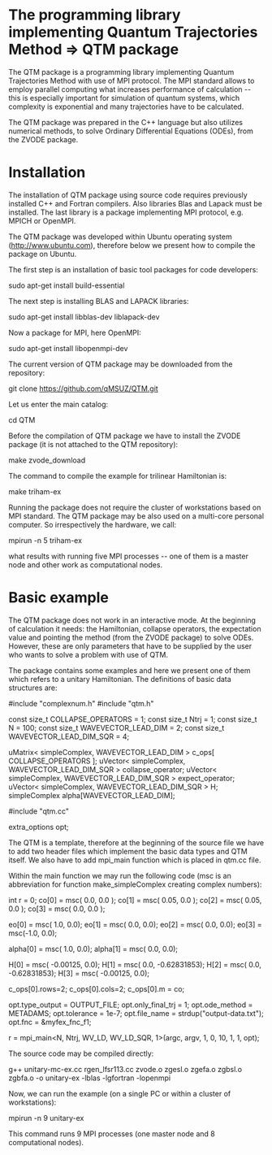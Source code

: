 # The programming library implementing Quantum Trajectories Method => QTM package

The QTM package is a programming library implementing Quantum Trajectories Method with use of MPI protocol. The MPI standard allows to employ parallel computing what increases performance of calculation -- this is especially important for simulation of quantum systems, which complexity is exponential and many trajectories have to be calculated. 

The QTM package was prepared in the C++ language but also utilizes numerical methods, to solve Ordinary Differential Equations (ODEs), from the ZVODE package.

# Installation

The installation of QTM package using source code requires previously installed C++ and Fortran compilers. Also libraries Blas and Lapack must be installed. The last library is a package implementing MPI protocol, e.g. MPICH or OpenMPI.

The QTM package was developed within Ubuntu operating system (http://www.ubuntu.com), therefore below we present how to compile the package on Ubuntu.

The first step is an installation of basic tool packages for code developers:

sudo apt-get install build-essential

The next step is installing BLAS and LAPACK libraries:

sudo apt-get install libblas-dev liblapack-dev

Now a package for MPI, here OpenMPI:

sudo apt-get install libopenmpi-dev

The current version of QTM package may be downloaded from the repository:

git clone https://github.com/qMSUZ/QTM.git

Let us enter the main catalog:

cd QTM

Before the compilation of QTM package we have to install the ZVODE package (it is not attached to the QTM repository):

make zvode_download

The command to compile the example for trilinear Hamiltonian is:

make triham-ex

Running the package does not require the cluster of workstations based on MPI standard. The QTM package may be also used on a multi-core personal computer. So irrespectively the hardware, we call:

mpirun -n 5 triham-ex

what results with running five MPI processes -- one of them is a master node and other work as computational nodes.

# Basic example

The QTM package does not  work in an interactive mode. At the beginning of calculation it needs: the Hamiltonian, collapse operators, the expectation value and pointing the method (from the ZVODE package) to solve ODEs. However, these are only parameters that have to be supplied by the user who wants to solve a problem with use of QTM.

The package contains some examples and here we present one of them which refers to a unitary Hamiltonian. The definitions of basic data structures are:

#include "complexnum.h"
#include "qtm.h" 

const size_t COLLAPSE_OPERATORS = 1;
const size_t Ntrj = 1;
const size_t N = 100;
const size_t WAVEVECTOR_LEAD_DIM = 2;
const size_t WAVEVECTOR_LEAD_DIM_SQR = 4;

uMatrix< simpleComplex<double>, WAVEVECTOR_LEAD_DIM > c_ops[ COLLAPSE_OPERATORS ];
uVector< simpleComplex<double>, WAVEVECTOR_LEAD_DIM_SQR > collapse_operator;
uVector< simpleComplex<double>, WAVEVECTOR_LEAD_DIM_SQR > expect_operator;
uVector< simpleComplex<double>, WAVEVECTOR_LEAD_DIM_SQR > H;
simpleComplex<double> alpha[WAVEVECTOR_LEAD_DIM];

#include "qtm.cc"

extra_options opt;

The QTM is a template, therefore at the beginning of the source file we have to add two header files which implement the basic data types and QTM itself. We also have to add mpi_main function which is placed in qtm.cc file.

Within the main function we may run the following code (msc is an abbreviation for function make_simpleComplex creating complex numbers):

int r = 0;
co[0] = msc( 0.0, 0.0 );  co[1] = msc( 0.05, 0.0 );
co[2] = msc( 0.05, 0.0 ); co[3] = msc( 0.0, 0.0 );

eo[0] = msc( 1.0, 0.0); eo[1] = msc( 0.0, 0.0);
eo[2] = msc( 0.0, 0.0); eo[3] = msc(-1.0, 0.0);

alpha[0] = msc( 1.0, 0.0);
alpha[1] = msc( 0.0, 0.0);
	
H[0] = msc( -0.00125, 0.0); 
H[1] = msc( 0.0, -0.62831853);
H[2] = msc( 0.0, -0.62831853); 
H[3] = msc( -0.00125, 0.0);
	
c_ops[0].rows=2; c_ops[0].cols=2;
c_ops[0].m = co; 

opt.type_output = OUTPUT_FILE;
opt.only_final_trj = 1;
opt.ode_method = METADAMS;
opt.tolerance = 1e-7;
opt.file_name = strdup("output-data.txt");
opt.fnc = &myfex_fnc_f1;
	
r = mpi_main<N, Ntrj, WV_LD, WV_LD_SQR, 1>(argc, argv, 1, 0, 10, 1, 1, opt);

The source code may be compiled directly:

g++ unitary-mc-ex.cc rgen_lfsr113.cc zvode.o zgesl.o zgefa.o zgbsl.o zgbfa.o -o unitary-ex -lblas -lgfortran -lopenmpi

Now, we can run the example (on a single PC or within a cluster of workstations):

mpirun -n 9 unitary-ex

This command runs 9 MPI processes (one master node and 8 computational nodes).



